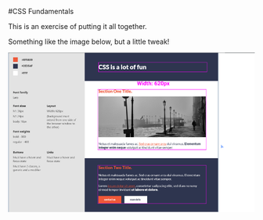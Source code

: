#CSS Fundamentals

This is an exercise of putting it all together.

Something like the image below, but a little tweak!

![image of markup](/images/mock-up.png)
